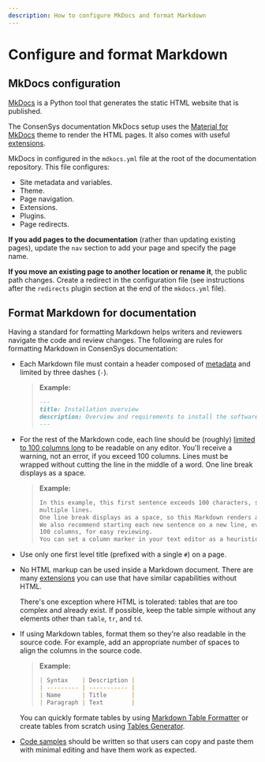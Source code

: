 ```yaml
---
description: How to configure MkDocs and format Markdown
---
```


# Configure and format Markdown

## MkDocs configuration

[MkDocs](https://www.mkdocs.org/) is a Python tool that generates the static HTML website that is published.

The ConsenSys documentation MkDocs setup uses the [Material for MkDocs](https://squidfunk.github.io/mkdocs-material/) theme to render the HTML pages.
It also comes with useful [extensions](extensions.md).

MkDocs in configured in the `mdkocs.yml` file at the root of the documentation repository.
This file configures:

- Site metadata and variables.
- Theme.
- Page navigation.
- Extensions.
- Plugins.
- Page redirects.

**If you add pages to the documentation** (rather than updating existing pages), update the `nav` section to add your page and specify the page name.

**If you move an existing page to another location or rename it**, the public path changes.
Create a redirect in the configuration file (see instructions after the `redirects` plugin section at the end of the `mkdocs.yml` file).

## Format Markdown for documentation

Having a standard for formatting Markdown helps writers and reviewers navigate the code and review changes.
The following are rules for formatting Markdown in ConsenSys documentation:

- Each Markdown file must contain a header composed of [metadata](https://squidfunk.github.io/mkdocs-material/setup/extensions/python-markdown/#metadata) and limited by three dashes (`-`).

  > **Example:**
  >
  > ```markdown
    > ---
    > title: Installation overview
    > description: Overview and requirements to install the software
    > ---
    > ```

- For the rest of the Markdown code, each line should be (roughly) [limited to 100 columns long](https://google.github.io/styleguide/javaguide.html#s4.4-column-limit) to be readable on any editor.
  You'll receive a warning, not an error, if you exceed 100 columns.
  Lines must be wrapped without cutting the line in the middle of a word.
  One line break displays as a space.

  > **Example:**
  >
  > ```markdown
    > In this example, this first sentence exceeds 100 characters, so we recommend wrapping it into
    > multiple lines.
    > One line break displays as a space, so this Markdown renders as one paragraph without line breaks.
    > We also recommend starting each new sentence on a new line, even if the previous line didn't reach
    > 100 columns, for easy reviewing.
    > You can set a column marker in your text editor as a heuristic.

- Use only one first level title (prefixed with a single `#`) on a page.

- No HTML markup can be used inside a Markdown document.
  There are many [extensions](extensions.md) you can use that have similar capabilities without HTML.

  There's one exception where HTML is tolerated: tables that are too complex and already exist.
  If possible, keep the table simple without any elements other than `table`, `tr`, and `td`.

- If using Markdown tables, format them so they're also readable in the source code.
  For example, add an appropriate number of spaces to align the columns in the source code.

  > **Example:**
  >
  > ```markdown
    > | Syntax    | Description |
    > | --------- | ----------- |
    > | Name      | Title       |
    > | Paragraph | Text        |
    > ```

  You can quickly formate tables by using [Markdown Table Formatter](http://markdowntable.com/) or create tables from scratch using [Tables Generator](https://www.tablesgenerator.com/markdown_tables).

- [Code samples](extensions.md#code-samples) should be written so that users can copy and paste them with minimal editing and have them work as expected.
